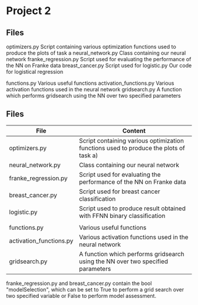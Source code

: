 

# Project 2

## Files

optimizers.py            Script containing various optimization functions used to produce the plots of task a
neural_network.py        Class containing our neural network
franke_regression.py     Script used for evaluating the performance of the NN on Franke data
breast_cancer.py         Script used for 
logistic.py              Our code for logistical regression

functions.py             Various useful functions 
activation_functions.py  Various activation functions used in the neural network
gridsearch.py            A function which performs gridsearch using the NN over two specified parameters



## Files 
| File                        | Content                                                                                 |
|-----------------------------|-----------------------------------------------------------------------------------------|
| optimizers.py                | Script containing various optimization functions used to produce the plots of task a)                     |
| neural_network.py                 | Class containing our neural network                 |
| franke_regression.py           | Script used for evaluating the performance of the NN on Franke data     |
| breast_cancer.py                  | Script used for breast cancer classification            |
| logistic.py           | Script used to produce result obtained with FFNN binary classification |
|                                                                   |
| functions.py  |  Various useful functions      |
| activation_functions.py | Various activation functions used in the neural network      |
| gridsearch.py  | A function which performs gridsearch using the NN over two specified parameters      |
  

franke_regression.py and breast_cancer.py contain the bool "modelSelection", which can be set to True to perform
a grid search over two specified variable or False to perform model assessment. 
